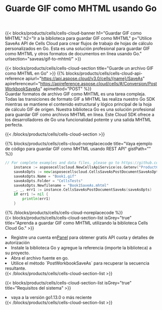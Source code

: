 ﻿---
title:  Guarde GIF como MHTML usando Go
description:  Utilizando Aspose.Cells Cloud SDK para Go para guardar el archivo en formato GIF como archivo en formato MHTML.
kwords: Excel, Save GIF as MHTML, REST, Go
howto: How to save GIF as MHTML using Aspose.Cells Cloud Go library.
---
{{< blocks/products/cells/cells-cloud-banner h1="Guardar GIF como MHTML" h2="Ir a la biblioteca para guardar GIF como MHTML" p="Utilice SaveAs API de Cells Cloud para crear flujos de trabajo de hojas de cálculo personalizados en Go. Esta es una solución profesional para guardar GIF como MHTML y otros formatos de documentos en línea usando Go." urlsection="saveas/gif-to-mhtml/" >}}

{{< blocks/products/cells/cells-cloud-section title="Guarde un archivo GIF como MHTML en Go" >}}
{{% blocks/products/cells/cells-cloud-api-reference apiurl="https://api.aspose.cloud/v3.0/cells/{name}/SaveAs" apireferenceurl="https://apireference.aspose.cloud/cells/#/Conversion/PostWorkbookSaveAs" apimethod="POST" %}}
<br/>
Guardar formatos de archivo GIF como MHTML es una tarea compleja. Todas las transiciones de formato GIF a MHTML las realiza nuestro Go SDK mientras se mantiene el contenido estructural y lógico principal de la hoja de cálculo GIF de origen. Nuestra biblioteca Go es una solución profesional para guardar GIF como archivos MHTML en línea. Este Cloud SDK ofrece a los desarrolladores de Go una funcionalidad potente y una salida MHTML perfecta.

{{< /blocks/products/cells/cells-cloud-section >}}

{{% blocks/products/cells/cells-cloud-noreplacecode title="Vaya ejemplo de código para guardar GIF como MHTML usando REST API" gistPath="" %}}
  
```go
// For complete examples and data files, please go to https://github.com/aspose-cells-cloud/aspose-cells-cloud-go/
    instance := asposecellscloud.NewCellsApiService(os.Getenv("ProductClientId"), os.Getenv("ProductClientSecret"))
    saveAsOpts := new(asposecellscloud.CellsSaveAsPostDocumentSaveAsOpts)
    saveAsOpts.Name = "Book1.gif"
    saveAsOpts.Folder = "CellsTests"
    saveAsOpts.Newfilename = "Book1SaveAs.mhtml"
    _, _, err1 := instance.CellsSaveAsPostDocumentSaveAs(saveAsOpts)
    if err1 != nil {
	    println(err1)
    }
```
  
{{% /blocks/products/cells/cells-cloud-noreplacecode %}}
<br/>
{{< blocks/products/cells/cells-cloud-section-list isGrey="true" title="Aprenda a guardar GIF como MHTML utilizando la biblioteca Cells Cloud Go." >}}
<li> Registre una cuenta en<a href="https://dashboard.aspose.cloud/">Panel</a> para obtener gratis API cuota y detalles de autorización</li>
<li>Instale la biblioteca Go y agregue la referencia (importe la biblioteca) a su proyecto.</li>
<li>Abra el archivo fuente en go.</li>
<li>Utilice el método `PostWorkbookSaveAs` para recuperar la secuencia resultante.</li>
{{< /blocks/products/cells/cells-cloud-section-list >}}

{{< blocks/products/cells/cells-cloud-section-list isGrey="true" title="Requisitos del sistema" >}}
<li>vaya a la versión go1.13.0 o más reciente</li>
{{< /blocks/products/cells/cells-cloud-section-list >}}
